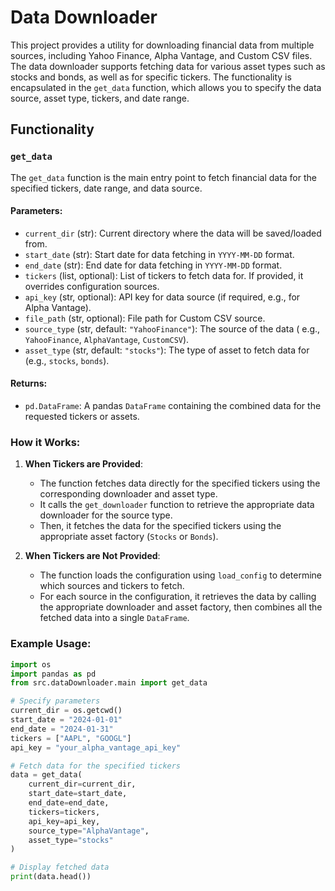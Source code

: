 # Data Downloader

This project provides a utility for downloading financial data from multiple sources, including Yahoo Finance, Alpha
Vantage, and Custom CSV files. The data downloader supports fetching data for various asset types such as stocks and
bonds, as well as for specific tickers. The functionality is encapsulated in the `get_data` function, which allows you
to specify the data source, asset type, tickers, and date range.

## Functionality

### `get_data`

The `get_data` function is the main entry point to fetch financial data for the specified tickers, date range, and data
source.

#### Parameters:

- `current_dir` (str): Current directory where the data will be saved/loaded from.
- `start_date` (str): Start date for data fetching in `YYYY-MM-DD` format.
- `end_date` (str): End date for data fetching in `YYYY-MM-DD` format.
- `tickers` (list, optional): List of tickers to fetch data for. If provided, it overrides configuration sources.
- `api_key` (str, optional): API key for data source (if required, e.g., for Alpha Vantage).
- `file_path` (str, optional): File path for Custom CSV source.
- `source_type` (str, default: `"YahooFinance"`): The source of the data (
  e.g., `YahooFinance`, `AlphaVantage`, `CustomCSV`).
- `asset_type` (str, default: `"stocks"`): The type of asset to fetch data for (e.g., `stocks`, `bonds`).

#### Returns:

- `pd.DataFrame`: A pandas `DataFrame` containing the combined data for the requested tickers or assets.

### How it Works:

1. **When Tickers are Provided**:
    - The function fetches data directly for the specified tickers using the corresponding downloader and asset type.
    - It calls the `get_downloader` function to retrieve the appropriate data downloader for the source type.
    - Then, it fetches the data for the specified tickers using the appropriate asset factory (`Stocks` or `Bonds`).

2. **When Tickers are Not Provided**:
    - The function loads the configuration using `load_config` to determine which sources and tickers to fetch.
    - For each source in the configuration, it retrieves the data by calling the appropriate downloader and asset
      factory, then combines all the fetched data into a single `DataFrame`.

### Example Usage:

```python
import os
import pandas as pd
from src.dataDownloader.main import get_data

# Specify parameters
current_dir = os.getcwd()
start_date = "2024-01-01"
end_date = "2024-01-31"
tickers = ["AAPL", "GOOGL"]
api_key = "your_alpha_vantage_api_key"

# Fetch data for the specified tickers
data = get_data(
    current_dir=current_dir,
    start_date=start_date,
    end_date=end_date,
    tickers=tickers,
    api_key=api_key,
    source_type="AlphaVantage",
    asset_type="stocks"
)

# Display fetched data
print(data.head())
